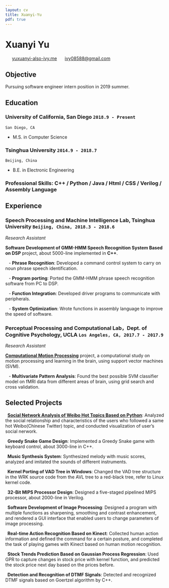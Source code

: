 ```yaml
---
layout: cv
title: Xuanyi-Yu
pdf: true
---
```

# Xuanyi __Yu__

<div id="webaddress">
<i class="fi-home" style="margin-left:1em"></i>
<a href="http://www.yuxuanyi-also-ivy.me" style="margin-left:0.5em">yuxuanyi-also-ivy.me</a>
<i class="fi-mail" style="margin-left:1em"></i>
<a href="ivy08588@gmail.com" style="margin-left:0.5em">ivy08588@gmail.com</a>
</div>

## Objective
Pursuing software engineer intern position in 2019 summer.

## Education

### __University of California, San Diego__ `2018.9 - Present`
```
San Diego, CA
```
 - M.S. in Computer Science

### __Tsinghua University__ `2014.9 - 2018.7`
```
Beijing, China
```
 - B.E. in Electronic Engineering

### __Professional Skills__: C++ / Python / Java / Html / CSS / Verilog / Assembly Language

## Experience

### __Speech Processing and Machine Intelligence Lab, Tsinghua University__  `Beijing, China, 2018.3 - 2018.6 `

_Research Assistant_

__Software Development of GMM-HMM Speech Recognition System Based on DSP__ project, about 5000-line implemented in __C++__.

&ensp; - __Phrase Recognition__: Developed a command control system to carry on noun phrase speech identification.

&ensp; - __Program porting__: Ported the GMM-HMM phrase speech recognition software from PC to DSP.

&ensp; - __Function Integration__: Developed driver programs to communicate with peripherals.

&ensp; - __System Optimization__: Wrote functions in assembly language to improve the speed of software.

### __Perceptual Processing and Computational Lab，Dept. of Cognitive Psychology, UCLA__ `Los Angeles, CA, 2017.7 - 2017.9`

_Research Assistant_

__[Computational Motion Processing](https://zililab.psych.ucla.edu/research/computational-motion-processing/)__ project, a computational study on motion processing and learning in the brain, using support vector machines (SVM).

&ensp; - __Multivariate Pattern Analysis__: Found the best possible SVM classifier model on fMRI data from different areas of brain, using grid search and cross validation.

## Selected Projects
&ensp;__[Social Network Analysis of Weibo Hot Topics Based on Python](http://yuxuanyi-also-ivy.me/2018/10/08/Social-network-analysis/)__:	Analyzed the social relationship and characteristics of the users who followed a same hot Weibo(Chinese Twitter) topic, and conducted visualization of user’s social nerwork.

&ensp;__Greedy Snake Game Design__: Implemented a Greedy Snake game with keyboard control, about 3000-line in C++.

&ensp;__Music Synthesis System__: Synthesized melody with music scores, analyzed and imitated the sounds of different instruments.

&ensp;__Kernel Porting of VAD Tree in Windows__: Changed the VAD tree structure in the WRK source code from the AVL tree to a red-black tree, refer to Linux kernel code.

&ensp;__32-Bit MIPS Processor Design__: Designed a five-staged pipelined MIPS processor, about 2000-line in Verilog.

&ensp;__Software Development of Image Processing__: Designed a program with multiple functions as sharpening, smoothing and contrast enhancement, and rendered a GUI interface that enabled users to change parameters of image processing.

&ensp;__Real-time Action Recognition Based on Kinect__: Collected human action information and defined the command for a certain posture, and completed the task of playing games with Kinect based on human motion recognition.

&ensp;__Stock Trends Prediction Based on Gaussian Process Regression__: Used GPR to capture changes in stock price with kernel function, and predicted the stock price next day based on the prices before.

&ensp;__Detection and Recognition of DTMF Signals__: Detected and recognized DTMF signals based on Goertzel algorithm by C++.






<!-- ### Footer

Last updated: May 2013 -->
